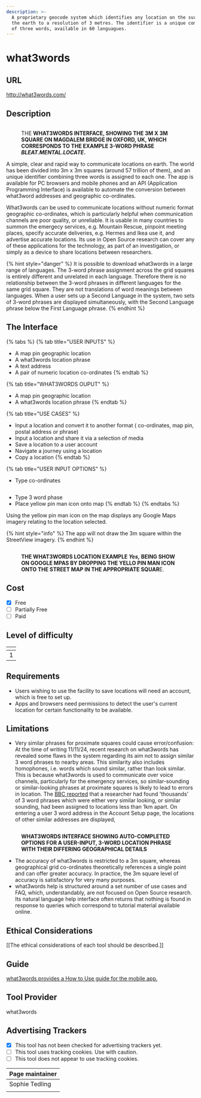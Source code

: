 ```yaml
---
description: >-
  A proprietary geocode system which identifies any location on the surface of
  the earth to a resolution of 3 metres. The identifier is a unique combination
  of three words, available in 60 languagues.
---
```


# what3words

## URL

http://what3words.com/

## Description

<figure><img src=".gitbook/assets/screenshot1.JPG" alt=""><figcaption><p>THE <strong>WHAT3WORDS INTERFACE, SHOWING THE 3M X 3M SQUARE ON MAGDALEM BRIDGE IN OXFORD, UK, WHICH CORRESPONDS TO THE EXAMPLE 3-WORD PHRASE </strong><em><strong>BLEAT.MENTAL.LOCATE</strong></em><strong>.</strong></p></figcaption></figure>

A simple, clear and rapid way to communicate locations on earth. The world has been divided into 3m x 3m squares (around 57 trillion of them), and an unique identifier combining three words is assigned to each one. The app is available for PC browsers and mobile phones and an API (Application Programming Interface) is available to automate the conversion between what3word addresses and geographic co-ordinates.

What3words can be used to communicate locations without numeric format geographic co-ordinates, which is particularly helpful when communication channels are poor quality, or unreliable. It is usable in many countries to summon the emergecy services, e.g. Mountain Rescue, pinpoint meeting places, specify accurate deliveries, e.g. Hermes and Ikea use it, and advertise accurate locations. Its use in Open Source research can cover any of these applications for the technology, as part of an investigation, or simply as a device to share locations between researchers.

{% hint style="danger" %}
It is possible to download what3words in a large range of languages. The 3-word phrase assignment across the grid squares is entirely different and unrelated in each language. Therefore there is no relationship between the 3-word phrases in different languages for the same grid square. They are not translations of word meanings between languages. When a user sets up a Second Language in the system, two sets of 3-word phrases are displayed simultaneously, with the Second Language phrase below the First Language phrase.
{% endhint %}

## The Interface

{% tabs %}
{% tab title="USER INPUTS" %}
* A map pin geographic location&#x20;
* A what3words location phrase
* A text address
* A pair of numeric location co-ordinates
{% endtab %}

{% tab title="WHAT3WORDS OUPUT" %}
* A map pin geographic location&#x20;
* A what3words location phrase
{% endtab %}

{% tab title="USE CASES" %}
* Input a location and convert it to another format ( co-ordinates, map pin, postal address or phrase)
* Input a location and share it via a selection of media
* Save a location to a user account
* Navigate a journey using a location
* Copy a location
{% endtab %}

{% tab title="USER INPUT OPTIONS" %}
* Type co-ordinates

<figure><img src=".gitbook/assets/screenshot2.JPG" alt=""><figcaption></figcaption></figure>

* Type 3 word phase
* Place yellow pin man icon onto map
{% endtab %}
{% endtabs %}

Using the yellow pin man icon on the map displays any Google Maps imagery relating to the location selected.

{% hint style="info" %}
The app will not draw the 3m square within the StreetView imagery.
{% endhint %}

<figure><img src=".gitbook/assets/screenshot3.JPG" alt=""><figcaption><p><strong>THE WHAT3WORDS LOCATION EXAMPLE </strong><em><strong>Yes,</strong></em><strong>  BEING SHOW ON GOOGLE MPAS BY DROPPING THE YELLO PIN MAN ICON ONTO THE STREET MAP IN THE APPROPRIATE SQUAR</strong>E.</p></figcaption></figure>

## Cost

* [x] Free
* [ ] Partially Free
* [ ] Paid

## Level of difficulty

<table><thead><tr><th data-type="rating" data-max="5"></th></tr></thead><tbody><tr><td>1</td></tr></tbody></table>

## Requirements

* Users wishing to use the facility to save locations will need an account, which is free to set up.
* Apps and browsers need permissions to detect the user's current location for certain functionality to be available.

## Limitations

* Very similar phrases for proximate squares could cause error/confusion: At the time of writing 11/11/24, recent research on what3words has revealed some flaws in the system regarding its aim not to assign similar 3 word phrases to nearby areas. This similarity also includes homophones, i.e. words which sound similar, rather than look similar. This is because what3words is used to communicate over voice channels, particularly for the emergency services, so similar-sounding or similar-looking phrases at proximate squares is likely to lead to errors in location. The [BBC reported](https://www.bbc.co.uk/news/technology-56901363) that a researcher had found 'thousands' of 3 word phrases which were either very similar looking, or similar sounding, had been assigned to locations less than 1km  apart. On entering a user 3 word address in the Account Setup page, the locations of other similar addresses are displayed,&#x20;



<figure><img src=".gitbook/assets/screenshot7.JPG" alt=""><figcaption><p> <strong>WHAT3WORDS INTERFACE SHOWING AUTO-COMPLETED OPTIONS FOR A USER-INPUT, 3-WORD LOCATION PHRASE WITH THEIR DIFFERING GEOGRAPHICAL DETAILS</strong></p></figcaption></figure>

* The accuracy of what3words is restricted to a 3m square, whereas  geographical grid co-ordinates theoretically references a single point and can offer greater accuracy. In practice, the 3m square level of accuracy is satisfactory for very many purposes.
* what3words help is structured around a set number of use cases and FAQ, which, understandably, are not focused on Open Source research. Its natural language help interface often returns that nothing is found in response to queries which correspond to tutorial material available online.

## Ethical Considerations

\[\[The ethical considerations of each tool should be described.]]

## Guide

[what3words provides a How to Use guide for the mobile app.](https://what3words.com/how-to-use-the-what3words-app)

## Tool Provider

what3words

## Advertising Trackers

* [x] This tool has not been checked for advertising trackers yet.
* [ ] This tool uses tracking cookies. Use with caution.
* [ ] This tool does not appear to use tracking cookies.

| Page maintainer |
| --------------- |
| Sophie Tedling  |
|                 |
